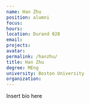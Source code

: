 ```yaml
---
name: Han Zhu
position: alumni
focus:
hours:
location: Durand 028
email:
projects:
avatar: 
permalink: /hanzhu/
title: Han Zhu
degree: MEng
university: Boston University
organization:
---
```


Insert bio here